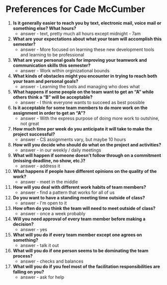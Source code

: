 
# Preferences for Cade McCumber

1. __Is it generally easier to reach you by text, electronic mail, voice mail or something else?  What hours?__ 
   * answer - text, pretty much all hours except midnight - 7am
1. __What are your expectations about what your team will accomplish this semester?__ 
   * answer - More focused on learning these new development tools and learning to be professional
1. __What are your personal goals for improving your teamwork and communication skills this semester?__ 
   * answer - Work within orginizational bounds 
1. __What kinds of obstacles might you encounter in trying to reach both your team and personal goals?__ 
   * answer - Learning the tools and managing who does what
1. __What happens if some people on the team want to get an “A” while others think a “B” will be acceptable?__ 
   * answer - I think everyone wants to succeed as best possible
1. __Is it acceptable for some team members to do more work on the assignment in order to get an “A”?__ 
   * answer - With the express purpose of doing more work to outshine, not great
1. __How much time per week do you anticipate it will take to make the project successful?__ 
   * answer - CS assignments vary, but maybe 10 hours 
1. __How will you decide who should do what on the project and activities?__ 
   * answer - in our weekly / daily meetings
1. __What will happen if someone doesn’t follow through on a commitment (missing deadline, no show, etc.)?__ 
   * answer - address it
1. __What happens if people have different opinions on the quality of the work?__ 
   * answer - meet in the middle
1. __How will you deal with different work habits of team members?__ 
   * answer - find a pattern that works for all of us
1. __Do you want to have a standing meeting time outside of class?__ 
   * answer - I'm open to it
1. __How often do you think the team will need to meet outside of class?__ 
   * answer - once a week probably
1. __Will you need approval of every team member before making a decision?__ 
   * answer - yes
1. __What will you do if every team member except one agrees on something?__ 
   * answer - talk it out
1. __What will you do if one person seems to be dominating the team process?__ 
   * answer - checks and balances
1. __What will you do if you feel most of the facilitation responsibilities are falling on you?__ 
   * answer - ask for help
